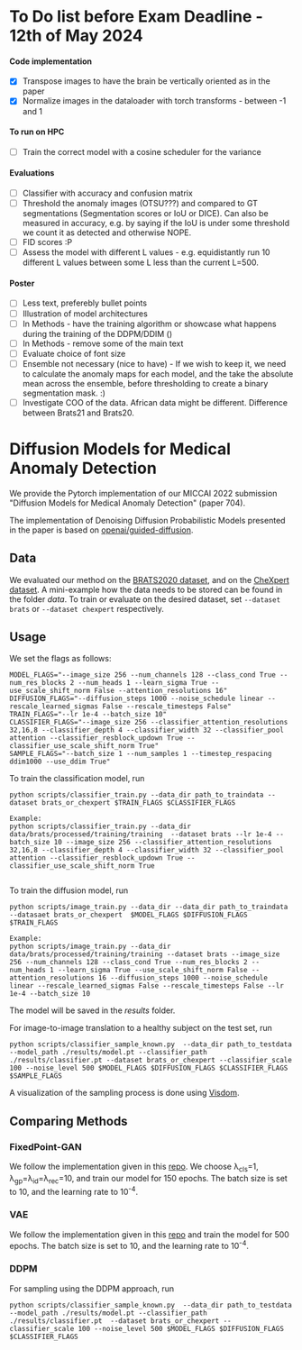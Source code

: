 # To Do list before Exam Deadline - 12th of May 2024

#### Code implementation
- [x] Transpose images to have the brain be vertically oriented as in the paper
- [x] Normalize images in the dataloader with torch transforms - between -1 and 1
#### To run on HPC
- [ ] Train the correct model with a cosine scheduler for the variance
#### Evaluations
- [ ] Classifier with accuracy and confusion matrix
- [ ] Threshold the anomaly images (OTSU???) and compared to GT segmentations (Segmentation scores or IoU or DICE). Can also be measured in accuracy, e.g. by saying if the IoU is under some threshold we count it as detected and otherwise NOPE.
- [ ] FID scores :P
- [ ] Assess the model with different L values - e.g. equidistantly run 10 different L values between some L less than the current L=500.
#### Poster
- [ ] Less text, preferebly bullet points
- [ ] Illustration of model architectures
- [ ] In Methods - have the training algorithm or showcase what happens during the training of the DDPM/DDIM ()
- [ ] In Methods - remove some of the main text
- [ ] Evaluate choice of font size
- [ ] Ensemble not necessary (nice to have) - If we wish to keep it, we need to calculate the anomaly maps for each model, and the take the absolute mean across the ensemble, before thresholding to create a binary segmentation mask. :)
- [ ] Investigate COO of the data. African data might be different. Difference between Brats21 and Brats20.

# Diffusion Models for Medical Anomaly Detection

We provide the Pytorch implementation of our MICCAI 2022 submission "Diffusion Models for Medical Anomaly Detection" (paper 704).


The implementation of Denoising Diffusion Probabilistic Models presented in the paper is based on [openai/guided-diffusion](https://github.com/openai/guided-diffusion).


## Data

We evaluated our method on the [BRATS2020 dataset](https://www.med.upenn.edu/cbica/brats2020/data.html), and on the [CheXpert dataset](https://stanfordmlgroup.github.io/competitions/chexpert/).
A mini-example how the data needs to be stored can be found in the folder *data*. To train or evaluate on the desired dataset, set `--dataset brats` or `--dataset chexpert` respectively. 

## Usage

We set the flags as follows:
```
MODEL_FLAGS="--image_size 256 --num_channels 128 --class_cond True --num_res_blocks 2 --num_heads 1 --learn_sigma True --use_scale_shift_norm False --attention_resolutions 16"
DIFFUSION_FLAGS="--diffusion_steps 1000 --noise_schedule linear --rescale_learned_sigmas False --rescale_timesteps False"
TRAIN_FLAGS="--lr 1e-4 --batch_size 10"
CLASSIFIER_FLAGS="--image_size 256 --classifier_attention_resolutions 32,16,8 --classifier_depth 4 --classifier_width 32 --classifier_pool attention --classifier_resblock_updown True --classifier_use_scale_shift_norm True"
SAMPLE_FLAGS="--batch_size 1 --num_samples 1 --timestep_respacing ddim1000 --use_ddim True"
```
To train the classification model, run
```
python scripts/classifier_train.py --data_dir path_to_traindata --dataset brats_or_chexpert $TRAIN_FLAGS $CLASSIFIER_FLAGS

Example:
python scripts/classifier_train.py --data_dir data/brats/processed/training/training  --dataset brats --lr 1e-4 --batch_size 10 --image_size 256 --classifier_attention_resolutions 32,16,8 --classifier_depth 4 --classifier_width 32 --classifier_pool attention --classifier_resblock_updown True --classifier_use_scale_shift_norm True   
                                                                                                                                      
```
To train the diffusion model, run
```
python scripts/image_train.py --data_dir --data_dir path_to_traindata --datasaet brats_or_chexpert  $MODEL_FLAGS $DIFFUSION_FLAGS $TRAIN_FLAGS

Example:
python scripts/image_train.py --data_dir  data/brats/processed/training/training --dataset brats --image_size 256 --num_channels 128 --class_cond True --num_res_blocks 2 --num_heads 1 --learn_sigma True --use_scale_shift_norm False --attention_resolutions 16 --diffusion_steps 1000 --noise_schedule linear --rescale_learned_sigmas False --rescale_timesteps False --lr 1e-4 --batch_size 10
```
The model will be saved in the *results* folder.

For image-to-image translation to a healthy subject on the test set, run
```
python scripts/classifier_sample_known.py  --data_dir path_to_testdata  --model_path ./results/model.pt --classifier_path ./results/classifier.pt --dataset brats_or_chexpert --classifier_scale 100 --noise_level 500 $MODEL_FLAGS $DIFFUSION_FLAGS $CLASSIFIER_FLAGS  $SAMPLE_FLAGS 
```
A visualization of the sampling process is done using [Visdom](https://github.com/fossasia/visdom).


## Comparing Methods

### FixedPoint-GAN

We follow the implementation given in this [repo](https://github.com/mahfuzmohammad/Fixed-Point-GAN). We choose λ<sub>cls</sub>=1, λ<sub>gp</sub>=λ<sub>id</sub>=λ<sub>rec</sub>=10,  and train our model for 150 epochs. The batch size is set to 10, and the learning rate to 10<sup>-4</sup>.

### VAE

We follow the implementation given in this [repo](https://github.com/aubreychen9012/cAAE) and train the model for 500 epochs.  The batch size is set to 10, and the learning rate to 10<sup>-4</sup>.


### DDPM
For sampling using the DDPM approach, run 
```
python scripts/classifier_sample_known.py  --data_dir path_to_testdata  --model_path ./results/model.pt --classifier_path ./results/classifier.pt  --dataset brats_or_chexpert --classifier_scale 100 --noise_level 500 $MODEL_FLAGS $DIFFUSION_FLAGS $CLASSIFIER_FLAGS 
```



